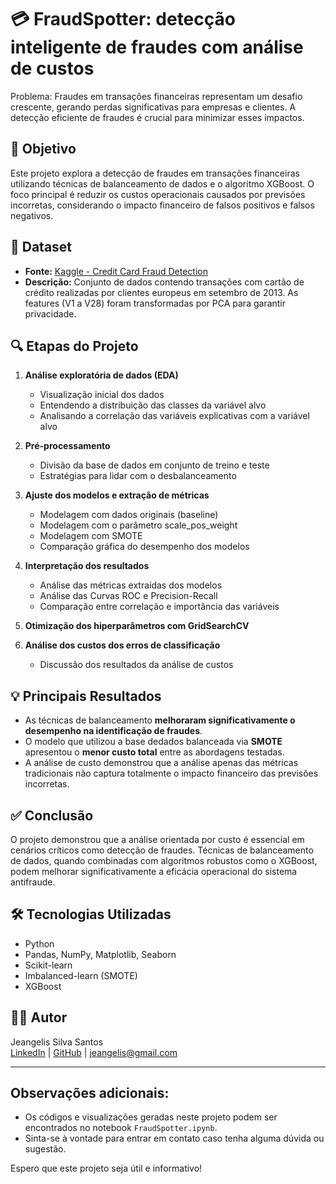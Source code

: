 # 💳 FraudSpotter: detecção inteligente de fraudes com análise de custos

Problema: Fraudes em transações financeiras representam um desafio crescente, gerando perdas significativas para empresas e clientes. A detecção eficiente de fraudes é crucial para minimizar esses impactos.

## 📌 Objetivo

Este projeto explora a detecção de fraudes em transações financeiras utilizando técnicas de balanceamento de dados e o algoritmo XGBoost. O foco principal é reduzir os custos operacionais causados por previsões incorretas, considerando o impacto financeiro de falsos positivos e falsos negativos.

## 📂 Dataset

- **Fonte:** [Kaggle - Credit Card Fraud Detection](https://www.kaggle.com/mlg-ulb/creditcardfraud)
- **Descrição:** Conjunto de dados contendo transações com cartão de crédito realizadas por clientes europeus em setembro de 2013. As features (V1 a V28) foram transformadas por PCA para garantir privacidade.

## 🔍 Etapas do Projeto

1. **Análise exploratória de dados (EDA)**
   - Visualização inicial dos dados
   - Entendendo a distribuição das classes da variável alvo
   - Analisando a correlação das variáveis explicativas com a variável alvo

2. **Pré-processamento**
   - Divisão da base de dados em conjunto de treino e teste
   - Estratégias para lidar com o desbalanceamento

3. **Ajuste dos modelos e extração de métricas**
   - Modelagem com dados originais (baseline)
   - Modelagem com o parâmetro scale_pos_weight
   - Modelagem com SMOTE
   - Comparação gráfica do desempenho dos modelos

4. **Interpretação dos resultados**
   - Análise das métricas extraídas dos modelos
   - Análise das Curvas ROC e Precision-Recall
   - Comparação entre correlação e importância das variáveis

5. **Otimização dos hiperparâmetros com GridSearchCV**

6. **Análise dos custos dos erros de classificação**
   - Discussão dos resultados da análise de custos


## 💡 Principais Resultados

- As técnicas de balanceamento **melhoraram significativamente o desempenho na identificação de fraudes**.
- O modelo que utilizou a base dedados balanceada via **SMOTE** apresentou o **menor custo total** entre as abordagens testadas.
- A análise de custo demonstrou que a análise apenas das métricas tradicionais não captura totalmente o impacto financeiro das previsões incorretas.

## ✅ Conclusão

O projeto demonstrou que a análise orientada por custo é essencial em cenários críticos como detecção de fraudes. Técnicas de balanceamento de dados, quando combinadas com algoritmos robustos como o XGBoost, podem melhorar significativamente a eficácia operacional do sistema antifraude.

## 🛠️ Tecnologias Utilizadas

- Python
- Pandas, NumPy, Matplotlib, Seaborn
- Scikit-learn
- Imbalanced-learn (SMOTE)
- XGBoost

## 👨‍💻 Autor

Jeangelis Silva Santos  
[LinkedIn](https://www.linkedin.com/in/jeangelis/) | [GitHub](https://github.com/Jeangelis) | jeangelis@gmail.com

---

## Observações adicionais:

* Os códigos e visualizações geradas neste projeto podem ser encontrados no notebook `FraudSpotter.ipynb`.
* Sinta-se à vontade para entrar em contato caso tenha alguma dúvida ou sugestão.

Espero que este projeto seja útil e informativo!
